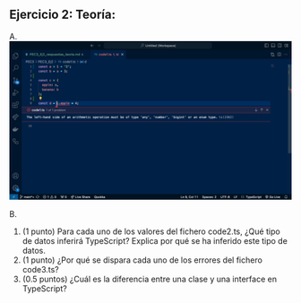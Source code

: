 ## Ejercicio 2: Teoría:

A. 
![Descripción de la imagen](./img/noInterface_example.png)


B.

1. (1 punto) Para cada uno de los valores del fichero code2.ts, ¿Qué tipo de datos inferirá TypeScript? Explica por qué se ha inferido este tipo de datos.
2. (1 punto) ¿Por qué se dispara cada uno de los errores del fichero code3.ts?
3. (0.5 puntos) ¿Cuál es la diferencia entre una clase y una interface en TypeScript?

